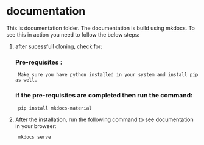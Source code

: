 # documentation

This is documentation folder. The documentation is build using mkdocs. To see this in action you need to follow the below steps:

1. after sucessfull cloning, check for:
    ### Pre-requisites :
        Make sure you have python installed in your system and install pip as well.
    ### if the pre-requisites are completed then run the command:
        
        pip install mkdocs-material
        
2. After the installation, run the following command to see documentation in your browser:

        mkdocs serve
